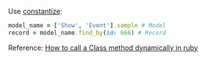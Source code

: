 Use [constantize](http://api.rubyonrails.org/classes/ActiveSupport/Inflector.html#method-i-constantize):
```ruby
model_name = ['Show', 'Event'].sample # Model
record = model_name.find_by(id: 666) # Record
```

Reference: [How to call a Class method dynamically in ruby](http://stackoverflow.com/questions/9653031/how-to-call-a-class-method-dynamically-in-ruby)